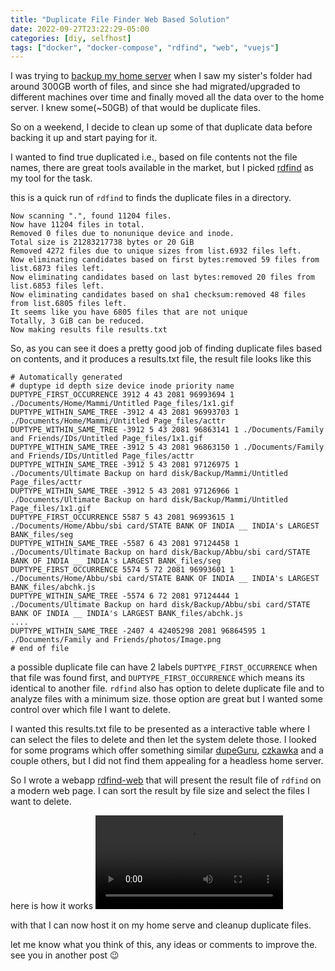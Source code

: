 ```yaml
---
title: "Duplicate File Finder Web Based Solution"
date: 2022-09-27T23:22:29-05:00
categories: [diy, selfhost]
tags: ["docker", "docker-compose", "rdfind", "web", "vuejs"]
---
```


I was trying to [backup my home server](/posts/backup-home-server-data/) when I saw my sister's folder had around 300GB worth of files, and since she had migrated/upgraded to different machines over time and finally moved all the data over to the home server. 
I knew some(~50GB) of that would be duplicate files.

So on a weekend, I decide to clean up some of that duplicate data before backing it up and start paying for it.

I wanted to find true duplicated i.e., based on file contents not the file names, there are great tools available in the market, but I picked [rdfind](https://rdfind.pauldreik.se/) as my tool for the task.

this is a quick run of `rdfind` to finds the duplicate files in a directory.
```text
Now scanning ".", found 11204 files.
Now have 11204 files in total.
Removed 0 files due to nonunique device and inode.
Total size is 21283217738 bytes or 20 GiB
Removed 4272 files due to unique sizes from list.6932 files left.
Now eliminating candidates based on first bytes:removed 59 files from list.6873 files left.
Now eliminating candidates based on last bytes:removed 20 files from list.6853 files left.
Now eliminating candidates based on sha1 checksum:removed 48 files from list.6805 files left.
It seems like you have 6805 files that are not unique
Totally, 3 GiB can be reduced.
Now making results file results.txt
```
So, as you can see it does a pretty good job of finding duplicate files based on contents, and it produces a results.txt file,
the result file looks like this

```text
# Automatically generated
# duptype id depth size device inode priority name
DUPTYPE_FIRST_OCCURRENCE 3912 4 43 2081 96993694 1 ./Documents/Home/Mammi/Untitled Page_files/1x1.gif
DUPTYPE_WITHIN_SAME_TREE -3912 4 43 2081 96993703 1 ./Documents/Home/Mammi/Untitled Page_files/acttr
DUPTYPE_WITHIN_SAME_TREE -3912 5 43 2081 96863141 1 ./Documents/Family and Friends/IDs/Untitled Page_files/1x1.gif
DUPTYPE_WITHIN_SAME_TREE -3912 5 43 2081 96863150 1 ./Documents/Family and Friends/IDs/Untitled Page_files/acttr
DUPTYPE_WITHIN_SAME_TREE -3912 5 43 2081 97126975 1 ./Documents/Ultimate Backup on hard disk/Backup/Mammi/Untitled Page_files/acttr
DUPTYPE_WITHIN_SAME_TREE -3912 5 43 2081 97126966 1 ./Documents/Ultimate Backup on hard disk/Backup/Mammi/Untitled Page_files/1x1.gif
DUPTYPE_FIRST_OCCURRENCE 5587 5 43 2081 96993615 1 ./Documents/Home/Abbu/sbi card/STATE BANK OF INDIA __ INDIA's LARGEST BANK_files/seg
DUPTYPE_WITHIN_SAME_TREE -5587 6 43 2081 97124458 1 ./Documents/Ultimate Backup on hard disk/Backup/Abbu/sbi card/STATE BANK OF INDIA __ INDIA's LARGEST BANK_files/seg
DUPTYPE_FIRST_OCCURRENCE 5574 5 72 2081 96993601 1 ./Documents/Home/Abbu/sbi card/STATE BANK OF INDIA __ INDIA's LARGEST BANK_files/abchk.js
DUPTYPE_WITHIN_SAME_TREE -5574 6 72 2081 97124444 1 ./Documents/Ultimate Backup on hard disk/Backup/Abbu/sbi card/STATE BANK OF INDIA __ INDIA's LARGEST BANK_files/abchk.js
....
DUPTYPE_WITHIN_SAME_TREE -2407 4 42405298 2081 96864595 1 ./Documents/Family and Friends/photos/Image.png
# end of file
```
a possible duplicate file can have 2 labels `DUPTYPE_FIRST_OCCURRENCE` when that file was found first,
 and `DUPTYPE_FIRST_OCCURRENCE` which means its identical to another file.
`rdfind` also has option to delete duplicate file and to analyze files with a minimum size.
those option are great but I wanted some control over which file I want to delete.

I wanted this results.txt file to be presented as a interactive table where I can select the files to delete and then let the system delete those.
I looked for some programs which offer something similar [dupeGuru](https://dupeguru.voltaicideas.net/), [czkawka](https://github.com/qarmin/czkawka) and a couple others, 
but I did not find them appealing for a headless home server. 

So I wrote a webapp [rdfind-web](https://github.com/zkhan93/rdfind-web) that will present the result file of `rdfind` on a modern web page. I can sort the result by file size and select the files I want to delete.

here is how it works
![](rdfind-web-sample.mp4)

with that I can now host it on my home serve and cleanup duplicate files.

let me know what you think of this, any ideas or comments to improve the. see you in another post :wink:
